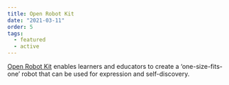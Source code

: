```yaml
---
title: Open Robot Kit
date: "2021-03-11"
order: 5
tags:
  - featured
  - active
---
```

[Open Robot Kit](https://www.codelearncreate.org/blog/open-robot-kit/) enables learners and educators to create a
‘one-size-fits-one’ robot that can be used for expression and self-discovery.
